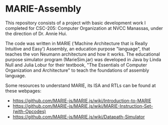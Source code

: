 # MARIE-Assembly

This repository consists of a project with basic development work I completed for CSC-205: Computer Organization at NVCC Manassas, 
under the direction of Dr. Annie Hui. 

The code was written in MARIE ('Machine Architecture that is Really Intuitive and Easy') Assembly, an education purpose "language", 
that teaches the von Neumann architecture and how it works. The educational purpose simulator program (MarieSim.jar) was developed in Java 
by Linda Null and Julia Lobur for their textbook, "The Essentials of Computer Organization and Architecture" to teach the foundations of assembly language.

Some resources to understand MARIE, its ISA and RTLs can be found at these webpages:

- https://github.com/MARIE-js/MARIE.js/wiki/Introduction-to-MARIE
- https://github.com/MARIE-js/MARIE.js/wiki/MARIE-Instruction-Set-(with-Opcodes)
- https://github.com/MARIE-js/MARIE.js/wiki/Datapath-Simulator
